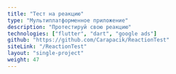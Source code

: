 ```yaml
---
title: "Тест на реакцию"
type: "Мультиплатформенное приложение"
description: "Протестируй свою реакцию"
technologies: ["flutter", "dart", "google ads"]
github: "https://github.com/Carapacik/ReactionTest"
siteLink: "/ReactionTest"
layout: "single-project"
weight: 47
---
```

